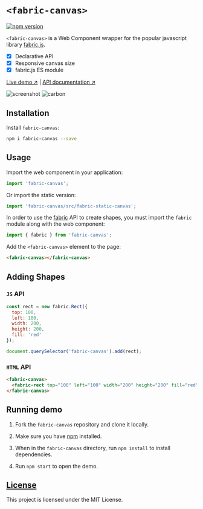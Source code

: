 # `<fabric-canvas>`

[![npm version](https://badgen.net/npm/v/fabric-canvas?color=009688)](https://www.npmjs.com/package/fabric-canvas)

<!--
[![Published on Vaadin Directory](https://img.shields.io/badge/Vaadin%20Directory-published-009688.svg)](https://vaadin.com/directory/component/fabric-canvas)
-->

`<fabric-canvas>` is a Web Component wrapper for the popular javascript library [fabric.js](https://github.com/fabricjs/fabric.js).

- [x] Declarative API
- [x] Responsive canvas size
- [x] fabric.js ES module

[Live demo ↗](https://fabric-canvas.netlify.com)
|
[API documentation ↗](https://fabric-canvas.netlify.com/api/#/elements/FabricCanvas)

![screenshot](https://user-images.githubusercontent.com/3392815/66313780-9bdf4400-e91b-11e9-96c8-096cd17d6b7a.png)
![carbon](https://user-images.githubusercontent.com/3392815/66313774-98e45380-e91b-11e9-9659-605f432179fc.png)

## Installation

Install `fabric-canvas`:

```sh
npm i fabric-canvas --save
```

## Usage

Import the web component in your application:

```js
import 'fabric-canvas';
```

Or import the static version:

```js
import 'fabric-canvas/src/fabric-static-canvas';
```

In order to use the [fabric](http://fabricjs.com/docs/) API to create shapes, you must import the `fabric` module along with the web component:

```js
import { fabric } from 'fabric-canvas';
```

Add the `<fabric-canvas>` element to the page:

```html
<fabric-canvas></fabric-canvas>
```

## Adding Shapes

### `JS` API

```js
const rect = new fabric.Rect({
  top: 100,
  left: 100,
  width: 200,
  height: 200,
  fill: 'red'
});

document.querySelector('fabric-canvas').add(rect);
```

### `HTML` API

```html
<fabric-canvas>
  <fabric-rect top="100" left="100" width="200" height="200" fill="red"></fabric-rect>
</fabric-canvas>
```

## Running demo

1. Fork the `fabric-canvas` repository and clone it locally.

1. Make sure you have [npm](https://www.npmjs.com/) installed.

1. When in the `fabric-canvas` directory, run `npm install` to install dependencies.

1. Run `npm start` to open the demo.

## [License](LICENSE)

This project is licensed under the MIT License.
